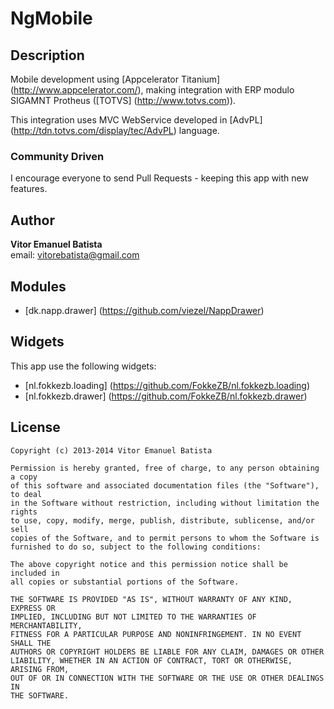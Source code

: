 # NgMobile

## Description

Mobile development using [Appcelerator Titanium] (http://www.appcelerator.com/), making integration with ERP modulo SIGAMNT Protheus ([TOTVS] (http://www.totvs.com)).

This integration uses MVC WebService developed in [AdvPL] (http://tdn.totvs.com/display/tec/AdvPL) language.

### Community Driven

I encourage everyone to send Pull Requests - keeping this app with new features.


## Author

**Vitor Emanuel Batista**  
email: vitorebatista@gmail.com 

## Modules

* [dk.napp.drawer] (https://github.com/viezel/NappDrawer)

## Widgets

This app use the following widgets:

* [nl.fokkezb.loading] (https://github.com/FokkeZB/nl.fokkezb.loading)
* [nl.fokkezb.drawer] (https://github.com/FokkeZB/nl.fokkezb.drawer)

## License

    Copyright (c) 2013-2014 Vitor Emanuel Batista

    Permission is hereby granted, free of charge, to any person obtaining a copy
    of this software and associated documentation files (the "Software"), to deal
    in the Software without restriction, including without limitation the rights
    to use, copy, modify, merge, publish, distribute, sublicense, and/or sell
    copies of the Software, and to permit persons to whom the Software is
    furnished to do so, subject to the following conditions:

    The above copyright notice and this permission notice shall be included in
    all copies or substantial portions of the Software.

    THE SOFTWARE IS PROVIDED "AS IS", WITHOUT WARRANTY OF ANY KIND, EXPRESS OR
    IMPLIED, INCLUDING BUT NOT LIMITED TO THE WARRANTIES OF MERCHANTABILITY,
    FITNESS FOR A PARTICULAR PURPOSE AND NONINFRINGEMENT. IN NO EVENT SHALL THE
    AUTHORS OR COPYRIGHT HOLDERS BE LIABLE FOR ANY CLAIM, DAMAGES OR OTHER
    LIABILITY, WHETHER IN AN ACTION OF CONTRACT, TORT OR OTHERWISE, ARISING FROM,
    OUT OF OR IN CONNECTION WITH THE SOFTWARE OR THE USE OR OTHER DEALINGS IN
    THE SOFTWARE.
